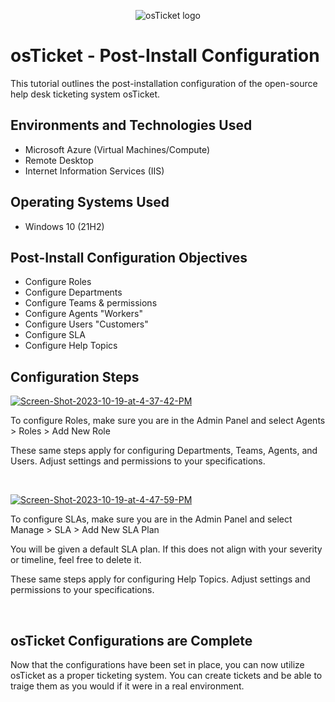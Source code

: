 <p align="center">
<img src="https://i.imgur.com/Clzj7Xs.png" alt="osTicket logo"/>
</p>

<h1>osTicket - Post-Install Configuration</h1>
This tutorial outlines the post-installation configuration of the open-source help desk ticketing system osTicket.<br />

<h2>Environments and Technologies Used</h2>

- Microsoft Azure (Virtual Machines/Compute)
- Remote Desktop
- Internet Information Services (IIS)

<h2>Operating Systems Used</h2>

- Windows 10 (21H2)

<h2>Post-Install Configuration Objectives</h2>

- Configure Roles
- Configure Departments
- Configure Teams & permissions
- Configure Agents "Workers"
- Configure Users "Customers"
- Configure SLA
- Configure Help Topics

<h2>Configuration Steps</h2>

<p>
<a href="https://ibb.co/LxJ4M1R"><img src="https://i.ibb.co/n7nhTjm/Screen-Shot-2023-10-19-at-4-37-42-PM.png" alt="Screen-Shot-2023-10-19-at-4-37-42-PM" border="0" /></a>
</p>
<p>
To configure Roles, make sure you are in the Admin Panel and select Agents > Roles > Add New Role

These same steps apply for configuring Departments, Teams, Agents, and Users. Adjust settings and permissions to your specifications.
</p>
<br />

<p>
<a href="https://ibb.co/vq5fX3q"><img src="https://i.ibb.co/jfKqJyf/Screen-Shot-2023-10-19-at-4-47-59-PM.png" alt="Screen-Shot-2023-10-19-at-4-47-59-PM" border="0" /></a>
</p>
<p>
To configure SLAs, make sure you are in the Admin Panel and select Manage > SLA > Add New SLA Plan

You will be given a default SLA plan. If this does not align with your severity or timeline, feel free to delete it.

These same steps apply for configuring Help Topics. Adjust settings and permissions to your specifications.
</p>
<br />

<h2>osTicket Configurations are Complete</h2>

<p>
Now that the configurations have been set in place, you can now utilize osTicket as a proper ticketing system. You can create tickets and be able to traige them as you would if it were in a real environment.
</p>
